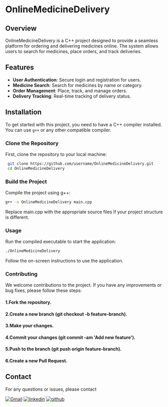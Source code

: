 
# OnlineMedicineDelivery
## Overview

OnlineMedicineDelivery is a C++ project designed to provide a seamless platform for ordering and delivering medicines online. The system allows users to search for medicines, place orders, and track deliveries.

## Features

- **User Authentication**: Secure login and registration for users.
- **Medicine Search**: Search for medicines by name or category.
- **Order Management**: Place, track, and manage orders.
- **Delivery Tracking**: Real-time tracking of delivery status.



## Installation

To get started with this project, you need to have a C++ compiler installed. You can use `g++` or any other compatible compiler.

### Clone the Repository

First, clone the repository to your local machine:

```bash
 git clone https://github.com/username/OnlineMedicineDelivery.git
 cd OnlineMedicineDelivery
```
### Build the Project
Compile the project using g++:

```bash
g++ -o OnlineMedicineDelivery main.cpp
```
Replace main.cpp with the appropriate source files if your project structure is different.

### Usage
Run the compiled executable to start the application:


```bash
./OnlineMedicineDelivery
```

Follow the on-screen instructions to use the application.

### Contributing
We welcome contributions to the project. If you have any improvements or bug fixes, please follow these steps:

#### 1.Fork the repository.
#### 2.Create a new branch (git checkout -b feature-branch).
#### 3.Make your changes.
#### 4.Commit your changes (git commit -am 'Add new feature').
#### 5.Push to the branch (git push origin feature-branch).
#### 6.Create a new Pull Request.











## Contact
For any questions or issues, please contact 

[![Gmail](https://img.shields.io/badge/gmail-000?style=for-the-badge&logo=ko-fi&logoColor=white)](https://sifat.sai3@gmail.com/)
[![linkedin](https://img.shields.io/badge/linkedin-0A66C2?style=for-the-badge&logo=linkedin&logoColor=white)](https://www.linkedin.com/in/sifat-saiful-4443a6323/)
[![github](https://img.shields.io/badge/github-1DA1F2?style=for-the-badge&logo=twitter&logoColor=white)](https://github.com/SAIFUL-SIFAT)

